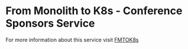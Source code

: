 # From Monolith to K8s - Conference Sponsors Service

For more information about this service visit [FMTOK8s](http://github.com/salaboy/from-monolith-to-k8s)
